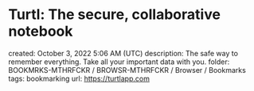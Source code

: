 # Turtl: The secure, collaborative notebook

created: October 3, 2022 5:06 AM (UTC)
description: The safe way to remember everything. Take all your important data with you.
folder: BOOKMRKS-MTHRFCKR / BROWSR-MTHRFCKR / Browser / Bookmarks
tags: bookmarking
url: https://turtlapp.com